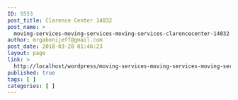 ```yaml
---
ID: 5553
post_title: Clarence Center 14032
post_name: >
  moving-services-moving-services-moving-services-clarencecenter-14032
author: mrgabonijeff@gmail.com
post_date: 2018-03-28 01:46:23
layout: page
link: >
  http://localhost/wordpress/moving-services-moving-services-moving-services-clarencecenter-14032/
published: true
tags: [ ]
categories: [ ]
---
```

